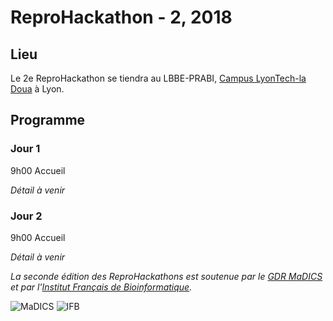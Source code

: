 # ReproHackathon - 2, 2018

## Lieu

Le 2e ReproHackathon se tiendra au LBBE-PRABI, [Campus LyonTech-la Doua](https://www.univ-lyon1.fr/campus/plan-des-campus/) à Lyon.

## Programme

### Jour 1

9h00 Accueil

*Détail à venir*

### Jour 2

9h00 Accueil

*Détail à venir*

*La seconde édition des ReproHackathons est soutenue par le [GDR MaDICS](https://www.madics.fr) et par l'[Institut Français de Bioinformatique](http://www.france-bioinformatique.fr).*

![MaDICS](https://ifb-elixirfr.github.io/ReproHackathon/logo-madics.png) ![IFB](https://ifb-elixirfr.github.io/ReproHackathon/logo-ifb.png)

